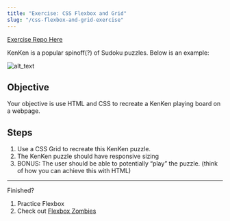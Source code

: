```yaml
---
title: "Exercise: CSS Flexbox and Grid"
slug: "/css-flexbox-and-grid-exercise"
---
```


<!-- Lecture Video

<video width="100%" height="auto" controls>
  <source src="https://vimeo.com/512728838/1f2b5d7393" type="video/mp4" />
</video>

--- -->

[Exercise Repo Here](https://github.com/TannerDrayton/CSS-KenKen/tree/main)

KenKen is a popular spinoff(?) of Sudoku puzzles. Below is an example:

![alt_text](/assets/lectures/css/kenken-example.png)

## Objective

Your objective is use HTML and CSS to recreate a KenKen playing board on a webpage.

## Steps

1. Use a CSS Grid to recreate this KenKen puzzle.
2. The KenKen puzzle should have responsive sizing
3. BONUS: The user should be able to potentially “play” the puzzle. (think of how you can achieve this with HTML)

---

Finished?

1. Practice Flexbox
2. Check out [Flexbox Zombies](https://mastery.games/flexboxzombies/)
